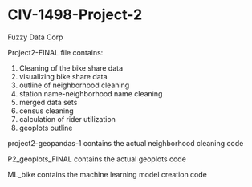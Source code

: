 # CIV-1498-Project-2
Fuzzy Data Corp

Project2-FINAL file contains:
  1. Cleaning of the bike share data
  2. visualizing bike share data
  3. outline of neighborhood cleaning
  4. station name-neighborhood name cleaning
  5. merged data sets
  6. census cleaning
  7. calculation of rider utilization
  8. geoplots outline

project2-geopandas-1 contains the actual neighborhood cleaning code

P2_geoplots_FINAL contains the actual geoplots code

ML_bike contains the machine learning model creation code
